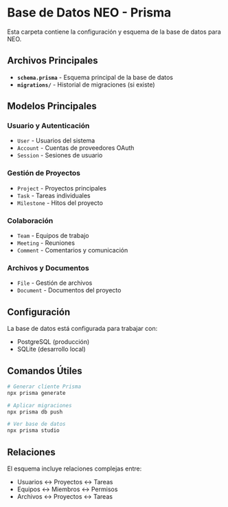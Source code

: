 
# Base de Datos NEO - Prisma

Esta carpeta contiene la configuración y esquema de la base de datos para NEO.

## Archivos Principales

- **`schema.prisma`** - Esquema principal de la base de datos
- **`migrations/`** - Historial de migraciones (si existe)

## Modelos Principales

### Usuario y Autenticación
- `User` - Usuarios del sistema
- `Account` - Cuentas de proveedores OAuth
- `Session` - Sesiones de usuario

### Gestión de Proyectos
- `Project` - Proyectos principales
- `Task` - Tareas individuales
- `Milestone` - Hitos del proyecto

### Colaboración
- `Team` - Equipos de trabajo
- `Meeting` - Reuniones
- `Comment` - Comentarios y comunicación

### Archivos y Documentos
- `File` - Gestión de archivos
- `Document` - Documentos del proyecto

## Configuración

La base de datos está configurada para trabajar con:
- PostgreSQL (producción)
- SQLite (desarrollo local)

## Comandos Útiles

```bash
# Generar cliente Prisma
npx prisma generate

# Aplicar migraciones
npx prisma db push

# Ver base de datos
npx prisma studio
```

## Relaciones

El esquema incluye relaciones complejas entre:
- Usuarios ↔ Proyectos ↔ Tareas
- Equipos ↔ Miembros ↔ Permisos
- Archivos ↔ Proyectos ↔ Tareas
